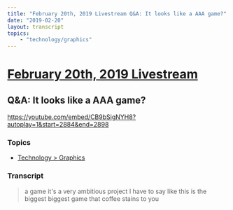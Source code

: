 ```yaml
---
title: "February 20th, 2019 Livestream Q&A: It looks like a AAA game?"
date: "2019-02-20"
layout: transcript
topics:
    - "technology/graphics"
---
```

# [February 20th, 2019 Livestream](../2019-02-20.md)
## Q&A: It looks like a AAA game?
https://youtube.com/embed/CB9bSigNYH8?autoplay=1&start=2884&end=2898

### Topics
* [Technology > Graphics](../topics/technology/graphics.md)

### Transcript

> a game it's a very ambitious project I have to say like this is the biggest biggest game that coffee stains to you

